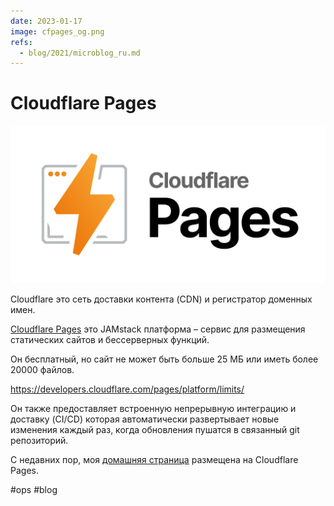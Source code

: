 ```yaml
---
date: 2023-01-17
image: cfpages_og.png
refs:
  - blog/2021/microblog_ru.md
---
```


# Cloudflare Pages

![Cloudflare Pages](cfpages.png "Cloudflare Pages")

Cloudflare это сеть доставки контента (CDN) и регистратор доменных имен.

[Cloudflare Pages](https://pages.cloudflare.com) это JAMstack платформа –
сервис для размещения статических сайтов и бессерверных функций.

Он бесплатный, но сайт не может быть больше 25 МБ или иметь более
20000 файлов.

https://developers.cloudflare.com/pages/platform/limits/

Он также предоставляет встроенную непрерывную интеграцию и доставку (CI/CD)
которая автоматически развертывает новые изменения каждый раз, когда обновления
пушатся в связанный git репозиторий.

С недавних пор, моя [домашняя страница](https://github.com/chuhlomin/homepage)
размещена на Cloudflare Pages.

#ops #blog
